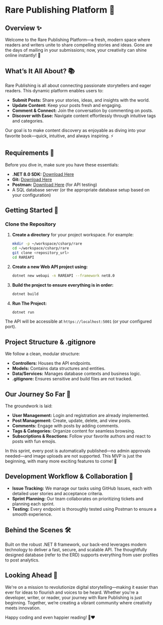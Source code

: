 # Rare Publishing Platform 🚀

## Overview ✨
Welcome to the Rare Publishing Platform—a fresh, modern space where readers and writers unite to share compelling stories and ideas. Gone are the days of mailing in your submissions; now, your creativity can shine online instantly! 🎉

## What’s It All About? 📚
Rare Publishing is all about connecting passionate storytellers and eager readers. This dynamic platform enables users to:
- **Submit Posts:** Share your stories, ideas, and insights with the world.
- **Update Content:** Keep your posts fresh and engaging.
- **Comment & Connect:** Join the conversation by commenting on posts.
- **Discover with Ease:** Navigate content effortlessly through intuitive tags and categories.

Our goal is to make content discovery as enjoyable as diving into your favorite book—quick, intuitive, and always inspiring. ⚡

## Requirements 🔧
Before you dive in, make sure you have these essentials:
- **.NET 8.0 SDK:** [Download Here](https://dotnet.microsoft.com/download/dotnet/8.0)
- **Git:** [Download Here](https://git-scm.com/)
- **Postman:** [Download Here](https://www.postman.com/) (for API testing)
- A SQL database server (or the appropriate database setup based on your configuration)

## Getting Started 🚀

### Clone the Repository
1. **Create a directory** for your project workspace. For example:
   ```bash
   mkdir -p ~/workspace/csharp/rare
   cd ~/workspace/csharp/rare
   git clone <repository_url>
   cd RAREAPI
2. **Create a new Web API project using:**
   ```bash
   dotnet new webapi -n RAREAPI --framework net8.0
3. **Build the project to ensure everything is in order:**
   ```bash
   dotnet build
4. **Run The Project:**
   ```bash
   dotnet run
The API will be accessible at `https://localhost:5001` (or your configured port).

## Project Structure & .gitignore

We follow a clean, modular structure:

- **Controllers:** Houses the API endpoints.
- **Models:** Contains data structures and entities.
- **Data/Services:** Manages database contexts and business logic.
- **.gitignore:** Ensures sensitive and build files are not tracked.

## Our Journey So Far 🌟

The groundwork is laid:

- **User Management:** Login and registration are already implemented.
- **Post Management:** Create, update, delete, and view posts.
- **Comments:** Engage with posts by adding comments.
- **Tags & Categories:** Organize content for seamless browsing.
- **Subscriptions & Reactions:** Follow your favorite authors and react to posts with fun emojis.

In this sprint, every post is automatically published—no admin approvals needed—and image uploads are not supported. This MVP is just the beginning, with many more exciting features to come! 🚀

## Development Workflow & Collaboration 🤝

- **Issue Tracking:** We manage our tasks using GitHub Issues, each with detailed user stories and acceptance criteria.
- **Sprint Planning:** Our team collaborates on prioritizing tickets and planning each sprint.
- **Testing:** Every endpoint is thoroughly tested using Postman to ensure a smooth experience.

## Behind the Scenes 🛠️

Built on the robust .NET 8 framework, our back-end leverages modern technology to deliver a fast, secure, and scalable API. The thoughtfully designed database (refer to the ERD) supports everything from user profiles to post analytics.

## Looking Ahead 🔮

We're on a mission to revolutionize digital storytelling—making it easier than ever for ideas to flourish and voices to be heard. Whether you're a developer, writer, or reader, your journey with Rare Publishing is just beginning. Together, we’re creating a vibrant community where creativity meets innovation.

Happy coding and even happier reading! 📖❤️



